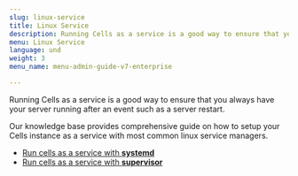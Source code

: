 ```yaml
---
slug: linux-service
title: Linux Service
description: Running Cells as a service is a good way to ensure that you always have your server running after an event such as a server restart.
menu: Linux Service
language: und
weight: 3
menu_name: menu-admin-guide-v7-enterprise

---
```

Running Cells as a service is a good way to ensure that you always have your server running after an event such as a server restart.

Our knowledge base provides comprehensive guide on how to setup your Cells instance as a service with most common linux service managers.

- [Run cells as a service with **systemd**](../../../knowledge-base/deployment/running-cells-as-a-service-with-systemd/)
- [Run cells as a service with **supervisor**](../../../knowledge-base/deployment/running-cells-as-a-service-with-supervisor/)